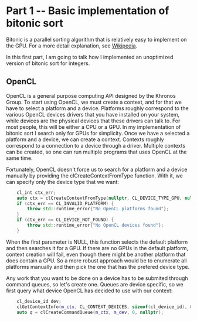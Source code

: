 # Part 1 -- Basic implementation of bitonic sort

Bitonic is a parallel sorting algorithm that is relatively easy to implement on the GPU.
For a more detail explanation, see [Wikipedia](https://en.wikipedia.org/wiki/Bitonic_sorter).

In this first part, I am going to talk how I implemented an unoptimized version of bitonic sort for integers.

## OpenCL
OpenCL is a general purpose computing API designed by the Khronos Group.
To start using OpenCL, we must create a context, and for that we have to select a platform and a device.
Platforms roughly correspond to the various OpenCL devices drivers that you have installed on your system, while devices are the physical devices that these drivers can talk to. For most people, this will be either a CPU or a GPU. In my implementation of bitonic sort I search only for GPUs for simplicity.
Once we have a selected a platform and a device, we can create a context. Contexts roughly correspond to a connection to a device through a driver. Multiple contexts can be created, so one can run multiple programs that uses OpenCL at the same time.

Fortunately, OpenCL doesn't force us to search for a platform and a device manually by providing the clCreateContextFromType function. With it, we can specify only the device type that we want:
```C++
    cl_int ctx_err;
    auto ctx = clCreateContextFromType(nullptr, CL_DEVICE_TYPE_GPU, nullptr, nullptr, &ctx_err);
    if (ctx_err == CL_INVALID_PLATFORM) {
        throw std::runtime_error{"No OpenCL platforms found"};
    }
    if (ctx_err == CL_DEVICE_NOT_FOUND) {
        throw std::runtime_error{"No OpenCL devices found"};
    }
```
When the first parameter is NULL, this function selects the default platform and then searches it for a GPU. If there are no GPUs in the default platform, context creation will fail, even though there might be another platform that does contain a GPU. So a more robust approach would be to enumerate all platforms manually and then pick the one that has the prefered device type.

Any work that you want to be done on a device has to be submited through command queues,
so let's create one.
Queues are device specific, so we first query what device OpenCL has decided to use with our context:
```C++
    cl_device_id dev;
    clGetContextInfo(m_ctx, CL_CONTEXT_DEVICES, sizeof(cl_device_id), &dev, nullptr);
    auto q = clCreateCommandQueue(m_ctx, m_dev, 0, nullptr);
```
